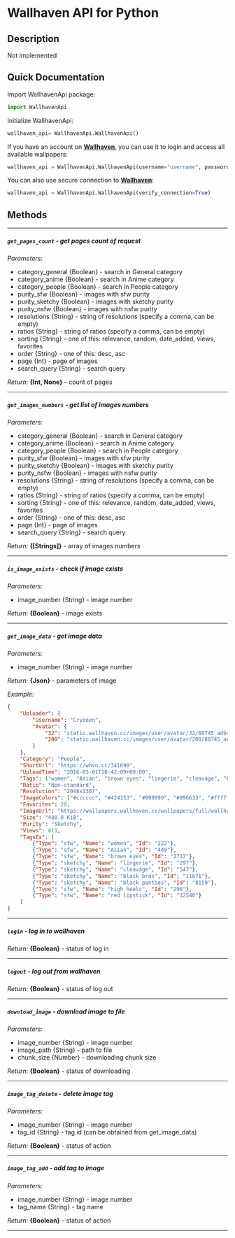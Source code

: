# Wallhaven API for Python

## Description
Not implemented

## Quick Documentation
Import WallhavenApi package:
```python
import WallhavenApi
```
Initialize WallhavenApi:
```python
wallhaven_api= WallhavenApi.WallhavenApi()
```
If you have an account on **[Wallhaven](https://wallhaven.cc)**, you can use it to login and access all available wallpapers:
```python
wallhaven_api = WallhavenApi.WallhavenApi(username="username", password="password")
```
You can also use secure connection to **[Wallhaven](https://wallhaven.cc)**:
```python
wallhaven_api = WallhavenApi.WallhavenApi(verify_connection=True)
```
## Methods
---
##### `get_pages_count` - get pages count of request
_Parameters:_

* category_general {Boolean} - search in General category
* category_anime {Boolean} - search in Anime category
* category_people {Boolean} - search in People category
* purity_sfw {Boolean} - images with sfw purity
* purity_sketchy {Boolean} - images with sketchy purity
* purity_nsfw {Boolean} - images with nsfw purity
* resolutions {String} - string of resolutions (specify a comma, can be empty)
* ratios {String} - string of ratios (specify a comma, can be empty)
* sorting {String} - one of this: relevance, random, date_added, views, favorites
* order {String} - one of this: desc, asc
* page {Int} - page of images
* search_query {String} - search query

_Return:_ **{Int, None}** - count of pages

---

##### `get_images_numbers` - get list of images numbers
_Parameters:_

* category_general {Boolean} - search in General category
* category_anime {Boolean} - search in Anime category
* category_people {Boolean} - search in People category
* purity_sfw {Boolean} - images with sfw purity
* purity_sketchy {Boolean} - images with sketchy purity
* purity_nsfw {Boolean} - images with nsfw purity
* resolutions {String} - string of resolutions (specify a comma, can be empty)
* ratios {String} - string of ratios (specify a comma, can be empty)
* sorting {String} - one of this: relevance, random, date_added, views, favorites
* order {String} - one of this: desc, asc
* page {Int} - page of images
* search_query {String} - search query

_Return:_ **{[Strings]}** - array of images numbers

---

##### `is_image_exists` - check if image exists
_Parameters:_

* image_number {String} - image number

_Return:_ **{Boolean}** - image exists

---

##### `get_image_data` - get image data
_Parameters:_

* image_number {String} - image number

_Return:_ **{Json}** - parameters of image

_Example:_
```json
{
	"Uploader": {
		"Username": "Cryzeen",
		"Avatar": {
			"32": "static.wallhaven.cc/images/user/avatar/32/88745_adbc0e09e7ff813ba295ad45516d41f8aac3c300d932d0f8ca009f6d8bc61a6e.jpg",
			"200": "static.wallhaven.cc/images/user/avatar/200/88745_adbc0e09e7ff813ba295ad45516d41f8aac3c300d932d0f8ca009f6d8bc61a6e.jpg"
		}
	},
	"Category": "People",
	"ShortUrl": "https://whvn.cc/341690",
	"UploadTime": "2016-03-01T10:42:09+00:00",
	"Tags": ["women", "Asian", "brown eyes", "lingerie", "cleavage", "black bras", "black panties", "high heels", "red lipstick"],
	"Ratio": "Non-standard",
	"Resolution": "2048x1367",
	"ImageColors": ["#cccccc", "#424153", "#999999", "#996633", "#ffffff"],
	"Favorites": 20,
	"ImageUrl": "https://wallpapers.wallhaven.cc/wallpapers/full/wallhaven-341690.jpg",
	"Size": "480.8 KiB",
	"Purity": "Sketchy",
	"Views": 811,
	"TagsEx": [
		{"Type": "sfw", "Name": "women", "Id": "222"},
		{"Type": "sfw", "Name": "Asian", "Id": "449"},
		{"Type": "sfw", "Name": "brown eyes", "Id": "2717"},
		{"Type": "sketchy", "Name": "lingerie", "Id": "297"},
		{"Type": "sketchy", "Name": "cleavage", "Id": "547"},
		{"Type": "sketchy", "Name": "black bras", "Id": "11871"},
		{"Type": "sketchy", "Name": "black panties", "Id": "8159"},
		{"Type": "sfw", "Name": "high heels", "Id": "296"},
		{"Type": "sfw", "Name": "red lipstick", "Id": "12540"}
	]
}
```

---

##### `login` - log in to wallhaven

_Return:_ **{Boolean}** - status of log in

---

##### `logout` - log out from wallhaven

_Return:_ **{Boolean}** - status of log out

---

##### `download_image` - download image to file
_Parameters:_

* image_number {String} - image number
* image_path {String} - path to file
* chunk_size {Number} - downloading chunk size

_Return:_ **{Boolean}** - status of downloading

---
##### `image_tag_delete` - delete image tag
_Parameters:_

* image_number {String} - image number
* tag_id {String} - tag id (can be obtained from get_image_data)

_Return:_ **{Boolean}** - status of action

---

##### `image_tag_add` - add tag to image
_Parameters:_

* image_number {String} - image number
* tag_name {String} - tag name

_Return:_ **{Boolean}** - status of action

---